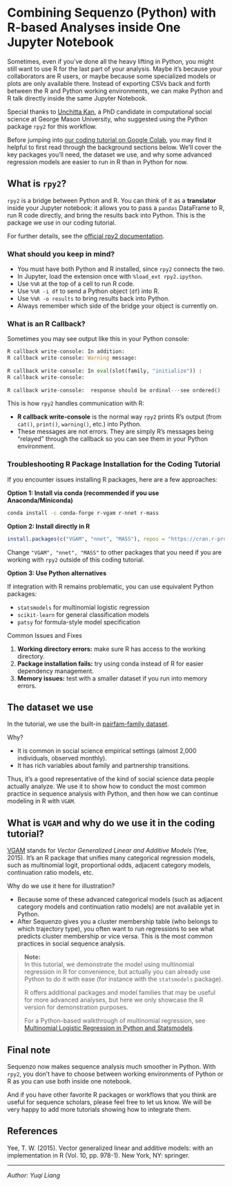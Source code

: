 <!--
 * @Author: Yuqi Liang dawson1900@live.com
 * @Date: 2025-10-02 13:39:00
 * @LastEditors: Yuqi Liang dawson1900@live.com
 * @LastEditTime: 2025-10-03 17:35:23
 * @FilePath: /SequenzoWebsite/docs/en/traminer-and-sequenzo/use_R_in_python_environment.md
 * @Description: 这是默认设置,请设置`customMade`, 打开koroFileHeader查看配置 进行设置: https://github.com/OBKoro1/koro1FileHeader/wiki/%E9%85%8D%E7%BD%AE
-->
# Combining Sequenzo (Python) with R-based Analyses inside One Jupyter Notebook

Sometimes, even if you’ve done all the heavy lifting in Python, you might still want to use R for the last part of your analysis. Maybe it’s because your collaborators are R users, or maybe because some specialized models or plots are only available there. Instead of exporting CSVs back and forth between the R and Python working environments, we can make Python and R talk directly inside the same Jupyter Notebook.

Special thanks to [Unchitta Kan](https://unchitta.com/), a PhD candidate in computational social science at George Mason University, who suggested using the Python package `rpy2` for this workflow.

Before jumping into [our coding tutorial on Google Colab](https://colab.research.google.com/github/Liang-Team/Sequenzo/blob/main/Tutorials/use_R_in_python_environment/example_pairfam_family.ipynb), you may find it helpful to first read through the background sections below. We’ll cover the key packages you’ll need, the dataset we use, and why some advanced regression models are easier to run in R than in Python for now.

## What is `rpy2`?

`rpy2` is a bridge between Python and R. You can think of it as a **translator** inside your Jupyter notebook: it allows you to pass a `pandas` DataFrame to R, run R code directly, and bring the results back into Python. This is the package we use in our coding tutorial.

For further details, see the [official rpy2 documentation](https://rpy2.github.io/doc/latest/html/index.html).

### What should you keep in mind?

* You must have both Python and R installed, since `rpy2` connects the two.
* In Jupyter, load the extension once with `%load_ext rpy2.ipython`.
* Use `%%R` at the top of a cell to run R code.
* Use `%%R -i df` to send a Python object (`df`) into R.
* Use `%%R -o results` to bring results back into Python.
* Always remember which side of the bridge your object is currently on.

### What is an R Callback?

Sometimes you may see output like this in your Python console:

```python
R callback write-console: In addition:   
R callback write-console: Warning message:
  
R callback write-console: In eval(slot(family, "initialize")) :  
R callback write-console: 
   
R callback write-console:  response should be ordinal---see ordered()
```

This is how `rpy2` handles communication with R:

* **R callback write-console** is the normal way `rpy2` prints R’s output (from `cat()`, `print()`, `warning()`, etc.) into Python.
* These messages are not errors. They are simply R’s messages being “relayed” through the callback so you can see them in your Python environment.

### Troubleshooting R Package Installation for the Coding Tutorial

If you encounter issues installing R packages, here are a few approaches:

**Option 1: Install via conda (recommended if you use Anaconda/Miniconda)**

```bash
conda install -c conda-forge r-vgam r-nnet r-mass
```

**Option 2: Install directly in R**

```r
install.packages(c("VGAM", "nnet", "MASS"), repos = "https://cran.r-project.org/")
```

Change `"VGAM", "nnet", "MASS"` to other packages that you need if you are working with `rpy2` outside of this coding tutorial.

**Option 3: Use Python alternatives**

If integration with R remains problematic, you can use equivalent Python packages:

* `statsmodels` for multinomial logistic regression
* `scikit-learn` for general classification models
* `patsy` for formula-style model specification

Common Issues and Fixes

1. **Working directory errors:** make sure R has access to the working directory.
2. **Package installation fails:** try using conda instead of R for easier dependency management.
3. **Memory issues:** test with a smaller dataset if you run into memory errors.

## The dataset we use

In the tutorial, we use the built-in [pairfam-family dataset](../datasets/pairfam-family.md). 

Why?
* It is common in social science empirical settings (almost 2,000 individuals, observed monthly).
* It has rich variables about family and partnership transitions.

Thus, it’s a good representative of the kind of social science data people actually analyze. We use it to show how to conduct the most common practice in sequence analysis with Python, and then how we can continue modeling in R with `VGAM`.

## What is `VGAM` and why do we use it in the coding tutorial?

[VGAM](https://cran.r-project.org/package=VGAM) stands for *Vector Generalized Linear and Additive Models* (Yee, 2015). It’s an R package that unifies many categorical regression models, such as multinomial logit, proportional odds, adjacent category models, continuation ratio models, etc.

Why do we use it here for illustration?

* Because some of these advanced categorical models (such as adjacent category models and continuation ratio models) are not available yet in Python.
* After Sequenzo gives you a cluster membership table (who belongs to which trajectory type), you often want to run regressions to see what predicts cluster membership or vice versa. This is the most common practices in social sequence analysis. 

> **Note:**  
> In this tutorial, we demonstrate the model using multinomial regression in R for convenience, but actually you can already use Python to do it with ease (for instance with the `statsmodels` package). 
>
> R offers additional packages and model families that may be useful for more advanced analyses, but here we only showcase the R version for demonstration purposes.  
> 
> For a Python-based walkthrough of multinomial regression, see [Multinomial Logistic Regression in Python and Statsmodels](https://medium.com/@rajeshneupane7/multinomial-logistic-regression-in-python-and-statsmodels-a674c890fe1c).

## Final note

Sequenzo now makes sequence analysis much smoother in Python. With `rpy2`, you don’t have to choose between working environments of Python or R as you can use both inside one notebook.

And if you have other favorite R packages or workflows that you think are useful for sequence scholars, please feel free to let us know. We will be very happy to add more tutorials showing how to integrate them.

## References

Yee, T. W. (2015). Vector generalized linear and additive models: with an implementation in R (Vol. 10, pp. 978-1). New York, NY: springer.

---
*Author: Yuqi Liang*